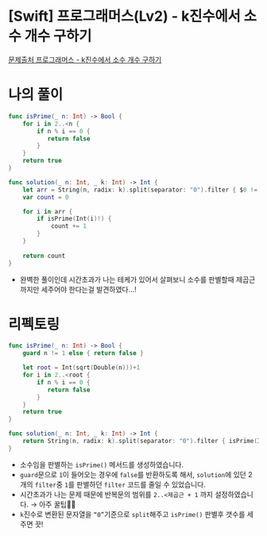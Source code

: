 # [Swift] 프로그래머스(Lv2) - k진수에서 소수 개수 구하기

[문제출처 프로그래머스 - k진수에서 소수 개수 구하기](https://school.programmers.co.kr/learn/courses/30/lessons/92335)

# 나의 풀이

```swift
func isPrime(_ n: Int) -> Bool {
    for i in 2..<n {
        if n % i == 0 {
           return false
        }
    }
    return true
}

func solution(_ n: Int, _ k: Int) -> Int {
    let arr = String(n, radix: k).split(separator: "0").filter { $0 != "1"}
    var count = 0

    for i in arr {
        if isPrime(Int(i)!) {
            count += 1
        }
    }
    
    return count
}
```

- 완벽한 풀이인데 시간초과가 나는 테케가 있어서 살펴보니 소수를 판별할때 제곱근까지만 세주어야 한다는걸 발견하였다…!

# 리펙토링

```swift
func isPrime(_ n: Int) -> Bool {
    guard n != 1 else { return false }

    let root = Int(sqrt(Double(n)))+1    
    for i in 2..<root {
        if n % i == 0 {
           return false
        }
    }
    return true
}

func solution(_ n: Int, _ k: Int) -> Int {
    return String(n, radix: k).split(separator: "0").filter { isPrime(Int($0)!) }.count
}
```

- 소수임을 판별하는 `isPrime()` 메서드를 생성하였습니다.
- `guard`문으로 `1`이 들어오는 경우에 `false`를 반환하도록 해서, `solution`에 있던 2개의 `filter`중 `1`를 판별하던 `filter` 코드를 줄일 수 있었습니다.
- 시간초과가 나는 문제 때문에 반복문의 범위를 `2..<제곱근 + 1` 까지 설정하였습니다. → 아주 꿀팁🍯🐝
- `k`진수로 변환된 문자열을 `“0”`기준으로 `split`해주고 `isPrime()` 판별후 갯수를 세주면 끗!
